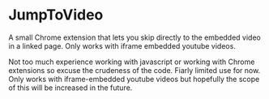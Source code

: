 JumpToVideo
===========

A small Chrome extension that lets you skip directly to the embedded video in a linked page. Only works with iframe embedded youtube videos.


Not too much experience working with javascript or working with Chrome extensions so excuse the crudeness of the code.
Fiarly limited use for now. Only works with iframe-embedded youtube videos but hopefully the scope of this will be increased in the future.
